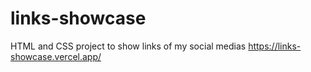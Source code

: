 # links-showcase
HTML and CSS project to show links of my social medias
https://links-showcase.vercel.app/
